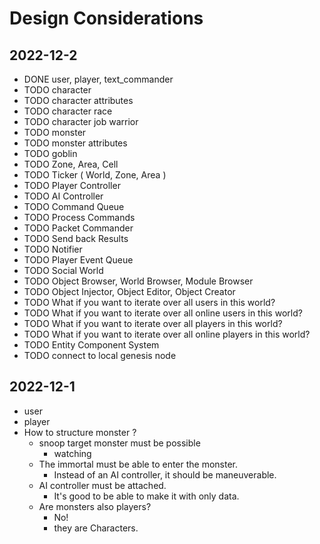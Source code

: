 
# Design Considerations

## 2022-12-2

* DONE user, player, text_commander
* TODO character
* TODO character attributes
* TODO character race
* TODO character job warrior
* TODO monster
* TODO monster attributes
* TODO goblin 
* TODO Zone, Area, Cell
* TODO Ticker ( World, Zone, Area ) 
* TODO Player Controller
* TODO AI Controller
* TODO Command Queue
* TODO Process Commands
* TODO Packet Commander
* TODO Send back Results
* TODO Notifier
* TODO Player Event Queue
* TODO Social World
* TODO Object Browser, World Browser, Module Browser
* TODO Object Injector, Object Editor, Object Creator
* TODO What if you want to iterate over all users in this world?
* TODO What if you want to iterate over all online users in this world?
* TODO What if you want to iterate over all players in this world?
* TODO What if you want to iterate over all online players in this world?
* TODO Entity Component System
* TODO connect to local genesis node

## 2022-12-1

* user
* player
* How to structure monster ?
  * snoop target monster must be possible
    * watching
  * The immortal must be able to enter the monster.
    * Instead of an AI controller, it should be maneuverable.
  * AI controller must be attached.
    * It's good to be able to make it with only data.
  * Are monsters also players?
    * No!
    * they are Characters.

